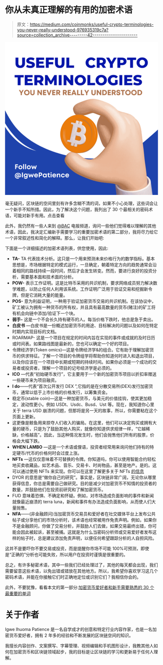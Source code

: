 # 你从未真正理解的有用的加密术语

> 原文：<https://medium.com/coinmonks/useful-crypto-terminologies-you-never-really-understood-976935319c7a?source=collection_archive---------42----------------------->

![](img/544e688977056d09e2cac95befc8d309.png)

毫无疑问，区块链的空间里刻有许多含糊不清的词，如果不小心处理，这些词会让一个新手不知所措。因此，为了解决这个问题，我列出了 30 个最相关的密码术语，可能对新手有用。点击查看

此外，我仍然有一些人来到 [@BAC](https://t.me/blockchainafricancommunity) 电报频道，询问一些他们觉得难以理解的其他术语，因此，我决定汇编新手需要学习的重要加密术语的第二部分，我将尽力给它一个非常叙述性和简化的解释。那么，让我们开始吧:

下面是一个详细描述的加密术语列表，供您使用，因此:

*   **TA-** TA 代表技术分析。这只是一个用来预测未来价格行为的数学指标。基本思想是，市场根据特定的模式运行，一旦确定，朝着特定方向的趋势通常会沿着相同的路线持续一段时间，然后才会发生转变。然而，要进行良好的投资分析，需要基本面和技术面的分析。
*   **POW-** 表示工作证明。这是比特币采用的共识机制，要求网络成员努力解决数学难题，以防止任何人利用该系统。工作证明广泛用于验证交易和挖掘新令牌，但是它消耗大量的能量。
*   **POS-** 意为利益证明，一种用于验证加密货币交易的共识机制。在该协议中，矿工被认为拥有一种货币的所有权，并且具有最高数量的货币(赌注)的矿工将有机会向链中添加/验证下一个块。
*   **弱手-** 这是一个不会长久持有硬币的人。每当价格下跌时，他总是急于卖出。
*   **白皮书** —白皮书是一份概述加密货币的用途、目标解决的问题以及如何在特定时期内实现目标的文档。
*   ROARMAP- 这是一个项目在规定的时间内旨在实现的事件或成就的及时日历或时间表。如果路线图是最新的，您也可以确定一个好的项目。
*   令牌经济学(Token omics)—这是令牌经济学&的组合。它有助于理解加密货币的供求特征。了解一个项目的令牌组学将帮助你知道何时进入和退出项目，以及你应该在一个项目中长期或短期的持续时间。如果你必须是一个成功的交易者或投资者，理解一个项目的记号经济学是必须的。
*   **ICO** —代表“初始硬币发行”，它主要用于一个新的加密货币项目以折扣率赠送一些硬币来为项目融资。
*   **I do**——代表“首次公开发行 DEX ”,它指的是在分散交易所(DEX)发行加密货币，通常以低于上市价格的价格发行，以筹集资金。
*   稳定币(stable coin)—这是一种加密货币，与美元的价值挂钩，使其更加稳定，波动性更小。例如 USDt、Usdc、Busd、Ust 等。现在，我知道你心里关于 terra USD 崩溃的问题，但那将是另一天的故事，所以，你需要粘在这个页面上更新。
*   这更像是鲸鱼用来掠夺人们收入的骗局。在这里，他们可以决定购买或拥有大量的硬币，只是为了鼓励其他人购买，就像你知道供求规律一样，“它越稀缺，价格越高”。因此，当这种情况发生时，他们会抛售他们所有的股票，价格会大幅下跌。
*   **WHEN LAMBO** —这是一个术语或俚语，投资者经常用来询问他们持有的特定硬币/代币的价格何时会过度上涨。
*   **NFTs** —这仅仅意味着不可替换的令牌。你知道吗，你可以使用智能合约轻松地买卖收藏品，如艺术品、音乐、交易卡、时尚物品，甚至是地产。是的。这可以通过使用 NFTs 来实现。你可以在这里了解更多关于 NFTs [的信息](/@michaelsihuoma/understanding-nfts-in-laymans-language-6eda30197400)
*   DYOR 的意思是“做你自己的研究”。事实是，区块链非常广阔，无论你从哪里获得信息，你总是需要自己做研究。目的是减少对加密货币不知情的投资者的数量，并鼓励他们在投资前研究和了解加密货币。
*   FUD 意味着恐惧、不确定和怀疑。例如，对市场造成负面影响的事件和新闻就像最近崩溃的 terra luna，新闻和事件有办法造成负面影响，从而使人们大量抛售。
*   **NFA**——(非金融顾问)当加密货币交易员和爱好者在社交媒体平台上发布公共帖子或分享他们的市场分析时，该术语也经常被用作免责声明。例如，如果你不是金融顾问，你做了交易分析，并鼓励人们去做，如果交易最终出错，你可能会因此被起诉，甚至被捕。这就是为什么当密码分析师或交易爱好者发布这样的帖子时，总是建议添加免责声明，以便任何希望跟踪分析的人自担风险。

这并不是要吓你不要交易或投资，而是提醒你市场不可能 100%可预测，即使是“正确的”分析也可能失败，所以用户在投资时谨慎是很重要的。

总之，有许多秘密术语，其中一些我们已经处理过了，其他的每天都会出现，我们需要留意这些术语，以免出错或错放在其他地方。所以，我希望你喜欢学习这几个密码术语，并能在你接触它们时正确地定位或识别它们？我相信你会的。

此外，不要犹豫，看看本文的第一部分:[加密货币爱好者和新手需要熟悉的 30 个最重要的单词](/@michaelsihuoma/30-most-important-words-cryptocurrency-enthusiasts-and-newbie-s-need-to-familiarize-ed0b5e4862b0)

# 关于作者

Igwe Ihuoma Patience 是一名自学成才的创意和特定行业内容作家，也是一名加密货币爱好者，拥有 2 年多的经验和不断发展的区块链空间的知识。

我擅长内容创作、文案撰写、字幕管理、视频编辑和手机图形设计，我教其他人如何在加密货币和区块链领域起步，我的目标是让区块链的学习和更新易于任何人理解。